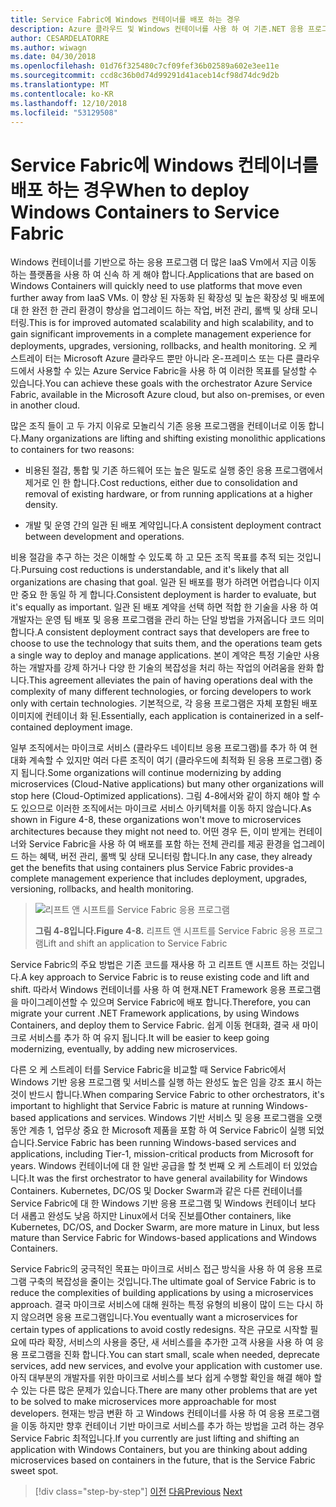 ```yaml
---
title: Service Fabric에 Windows 컨테이너를 배포 하는 경우
description: Azure 클라우드 및 Windows 컨테이너를 사용 하 여 기존.NET 응용 프로그램 현대화 | Service Fabric에 Windows 컨테이너를 배포 하는 경우
author: CESARDELATORRE
ms.author: wiwagn
ms.date: 04/30/2018
ms.openlocfilehash: 01d76f325480c7cf09fef36b02589a602e3ee11e
ms.sourcegitcommit: ccd8c36b0d74d99291d41aceb14cf98d74dc9d2b
ms.translationtype: MT
ms.contentlocale: ko-KR
ms.lasthandoff: 12/10/2018
ms.locfileid: "53129508"
---
```

# <a name="when-to-deploy-windows-containers-to-service-fabric"></a><span data-ttu-id="14921-103">Service Fabric에 Windows 컨테이너를 배포 하는 경우</span><span class="sxs-lookup"><span data-stu-id="14921-103">When to deploy Windows Containers to Service Fabric</span></span>

<span data-ttu-id="14921-104">Windows 컨테이너를 기반으로 하는 응용 프로그램 더 많은 IaaS Vm에서 지금 이동 하는 플랫폼을 사용 하 여 신속 하 게 해야 합니다.</span><span class="sxs-lookup"><span data-stu-id="14921-104">Applications that are based on Windows Containers will quickly need to use platforms that move even further away from IaaS VMs.</span></span> <span data-ttu-id="14921-105">이 향상 된 자동화 된 확장성 및 높은 확장성 및 배포에 대 한 완전 한 관리 환경이 향상을 업그레이드 하는 작업, 버전 관리, 롤백 및 상태 모니터링.</span><span class="sxs-lookup"><span data-stu-id="14921-105">This is for improved automated scalability and high scalability, and to gain significant improvements in a complete management experience for deployments, upgrades, versioning, rollbacks, and health monitoring.</span></span> <span data-ttu-id="14921-106">오 케 스트레이 터는 Microsoft Azure 클라우드 뿐만 아니라 온-프레미스 또는 다른 클라우드에서 사용할 수 있는 Azure Service Fabric을 사용 하 여 이러한 목표를 달성할 수 있습니다.</span><span class="sxs-lookup"><span data-stu-id="14921-106">You can achieve these goals with the orchestrator Azure Service Fabric, available in the Microsoft Azure cloud, but also on-premises, or even in another cloud.</span></span>

<span data-ttu-id="14921-107">많은 조직 들이 고 두 가지 이유로 모놀리식 기존 응용 프로그램을 컨테이너로 이동 합니다.</span><span class="sxs-lookup"><span data-stu-id="14921-107">Many organizations are lifting and shifting existing monolithic applications to containers for two reasons:</span></span>

-   <span data-ttu-id="14921-108">비용된 절감, 통합 및 기존 하드웨어 또는 높은 밀도로 실행 중인 응용 프로그램에서 제거로 인 한 합니다.</span><span class="sxs-lookup"><span data-stu-id="14921-108">Cost reductions, either due to consolidation and removal of existing hardware, or from running applications at a higher density.</span></span>

-   <span data-ttu-id="14921-109">개발 및 운영 간의 일관 된 배포 계약입니다.</span><span class="sxs-lookup"><span data-stu-id="14921-109">A consistent deployment contract between development and operations.</span></span>

<span data-ttu-id="14921-110">비용 절감을 추구 하는 것은 이해할 수 있도록 하 고 모든 조직 목표를 추적 되는 것입니다.</span><span class="sxs-lookup"><span data-stu-id="14921-110">Pursuing cost reductions is understandable, and it's likely that all organizations are chasing that goal.</span></span> <span data-ttu-id="14921-111">일관 된 배포를 평가 하려면 어렵습니다 이지만 중요 한 동일 하 게 합니다.</span><span class="sxs-lookup"><span data-stu-id="14921-111">Consistent deployment is harder to evaluate, but it's equally as important.</span></span> <span data-ttu-id="14921-112">일관 된 배포 계약을 선택 하면 적합 한 기술을 사용 하 여 개발자는 운영 팀 배포 및 응용 프로그램을 관리 하는 단일 방법을 가져옵니다 코드 의미 합니다.</span><span class="sxs-lookup"><span data-stu-id="14921-112">A consistent deployment contract says that developers are free to choose to use the technology that suits them, and the operations team gets a single way to deploy and manage applications.</span></span> <span data-ttu-id="14921-113">본이 계약은 특정 기술만 사용 하는 개발자를 강제 하거나 다양 한 기술의 복잡성을 처리 하는 작업의 어려움을 완화 합니다.</span><span class="sxs-lookup"><span data-stu-id="14921-113">This agreement alleviates the pain of having operations deal with the complexity of many different technologies, or forcing developers to work only with certain technologies.</span></span> <span data-ttu-id="14921-114">기본적으로, 각 응용 프로그램은 자체 포함된 배포 이미지에 컨테이너 화 된.</span><span class="sxs-lookup"><span data-stu-id="14921-114">Essentially, each application is containerized in a self-contained deployment image.</span></span>

<span data-ttu-id="14921-115">일부 조직에서는 마이크로 서비스 (클라우드 네이티브 응용 프로그램)를 추가 하 여 현대화 계속할 수 있지만 여러 다른 조직이 여기 (클라우드에 최적화 된 응용 프로그램) 중지 됩니다.</span><span class="sxs-lookup"><span data-stu-id="14921-115">Some organizations will continue modernizing by adding microservices (Cloud-Native applications) but many other organizations will stop here (Cloud-Optimized applications).</span></span> <span data-ttu-id="14921-116">그림 4-8에서와 같이 하지 해야 할 수도 있으므로 이러한 조직에서는 마이크로 서비스 아키텍처를 이동 하지 않습니다.</span><span class="sxs-lookup"><span data-stu-id="14921-116">As shown in Figure 4-8, these organizations won't move to microservices architectures because they might not need to.</span></span> <span data-ttu-id="14921-117">어떤 경우 든, 이미 받게는 컨테이너와 Service Fabric을 사용 하 여 배포를 포함 하는 전체 관리를 제공 환경을 업그레이드 하는 혜택, 버전 관리, 롤백 및 상태 모니터링 합니다.</span><span class="sxs-lookup"><span data-stu-id="14921-117">In any case, they already get the benefits that using containers plus Service Fabric provides-a complete management experience that includes deployment, upgrades, versioning, rollbacks, and health monitoring.</span></span>

> ![리프트 앤 시프트를 Service Fabric 응용 프로그램](./media/image8.png)
>
> <span data-ttu-id="14921-119">**그림 4-8입니다.**</span><span class="sxs-lookup"><span data-stu-id="14921-119">**Figure 4-8.**</span></span> <span data-ttu-id="14921-120">리프트 앤 시프트를 Service Fabric 응용 프로그램</span><span class="sxs-lookup"><span data-stu-id="14921-120">Lift and shift an application to Service Fabric</span></span>

<span data-ttu-id="14921-121">Service Fabric의 주요 방법은 기존 코드를 재사용 하 고 리프트 앤 시프트 하는 것입니다.</span><span class="sxs-lookup"><span data-stu-id="14921-121">A key approach to Service Fabric is to reuse existing code and lift and shift.</span></span> <span data-ttu-id="14921-122">따라서 Windows 컨테이너를 사용 하 여 현재.NET Framework 응용 프로그램을 마이그레이션할 수 있으며 Service Fabric에 배포 합니다.</span><span class="sxs-lookup"><span data-stu-id="14921-122">Therefore, you can migrate your current .NET Framework applications, by using Windows Containers, and deploy them to Service Fabric.</span></span> <span data-ttu-id="14921-123">쉽게 이동 현대화, 결국 새 마이크로 서비스를 추가 하 여 유지 됩니다.</span><span class="sxs-lookup"><span data-stu-id="14921-123">It will be easier to keep going modernizing, eventually, by adding new microservices.</span></span>

<span data-ttu-id="14921-124">다른 오 케 스트레이 터를 Service Fabric을 비교할 때 Service Fabric에서 Windows 기반 응용 프로그램 및 서비스를 실행 하는 완성도 높은 임을 강조 표시 하는 것이 반드시 합니다.</span><span class="sxs-lookup"><span data-stu-id="14921-124">When comparing Service Fabric to other orchestrators, it's important to highlight that Service Fabric is mature at running Windows-based applications and services.</span></span> <span data-ttu-id="14921-125">Windows 기반 서비스 및 응용 프로그램을 오랫동안 계층 1, 업무상 중요 한 Microsoft 제품을 포함 하 여 Service Fabric이 실행 되었습니다.</span><span class="sxs-lookup"><span data-stu-id="14921-125">Service Fabric has been running Windows-based services and applications, including Tier-1, mission-critical products from Microsoft for years.</span></span> <span data-ttu-id="14921-126">Windows 컨테이너에 대 한 일반 공급을 할 첫 번째 오 케 스트레이 터 있었습니다.</span><span class="sxs-lookup"><span data-stu-id="14921-126">It was the first orchestrator to have general availability for Windows Containers.</span></span> <span data-ttu-id="14921-127">Kubernetes, DC/OS 및 Docker Swarm과 같은 다른 컨테이너를 Service Fabric에 대 한 Windows 기반 응용 프로그램 및 Windows 컨테이너 보다 더 새롭고 완성도 낮음 하지만 Linux에서 더욱 진보를</span><span class="sxs-lookup"><span data-stu-id="14921-127">Other containers, like Kubernetes, DC/OS, and Docker Swarm, are more mature in Linux, but less mature than Service Fabric for Windows-based applications and Windows Containers.</span></span>

<span data-ttu-id="14921-128">Service Fabric의 궁극적인 목표는 마이크로 서비스 접근 방식을 사용 하 여 응용 프로그램 구축의 복잡성을 줄이는 것입니다.</span><span class="sxs-lookup"><span data-stu-id="14921-128">The ultimate goal of Service Fabric is to reduce the complexities of building applications by using a microservices approach.</span></span> <span data-ttu-id="14921-129">결국 마이크로 서비스에 대해 원하는 특정 유형의 비용이 많이 드는 다시 하지 않으려면 응용 프로그램입니다.</span><span class="sxs-lookup"><span data-stu-id="14921-129">You eventually want a microservices for certain types of applications to avoid costly redesigns.</span></span> <span data-ttu-id="14921-130">작은 규모로 시작할 필요에 따라 확장, 서비스의 사용을 중단, 새 서비스를을 추가한 고객 사용을 사용 하 여 응용 프로그램을 진화 합니다.</span><span class="sxs-lookup"><span data-stu-id="14921-130">You can start small, scale when needed, deprecate services, add new services, and evolve your application with customer use.</span></span> <span data-ttu-id="14921-131">아직 대부분의 개발자를 위한 마이크로 서비스를 보다 쉽게 수행할 확인을 해결 해야 할 수 있는 다른 많은 문제가 있습니다.</span><span class="sxs-lookup"><span data-stu-id="14921-131">There are many other problems that are yet to be solved to make microservices more approachable for most developers.</span></span> <span data-ttu-id="14921-132">현재는 방금 변환 하 고 Windows 컨테이너를 사용 하 여 응용 프로그램을 이동 하지만 향후 컨테이너 기반 마이크로 서비스를 추가 하는 방법을 고려 하는 경우 Service Fabric 최적입니다.</span><span class="sxs-lookup"><span data-stu-id="14921-132">If you currently are just lifting and shifting an application with Windows Containers, but you are thinking about adding microservices based on containers in the future, that is the Service Fabric sweet spot.</span></span>

>[!div class="step-by-step"]
><span data-ttu-id="14921-133">[이전](when-to-deploy-windows-containers-to-azure-vms-iaas-cloud.md)
>[다음](when-to-deploy-windows-containers-to-azure-container-service-kubernetes.md)</span><span class="sxs-lookup"><span data-stu-id="14921-133">[Previous](when-to-deploy-windows-containers-to-azure-vms-iaas-cloud.md)
[Next](when-to-deploy-windows-containers-to-azure-container-service-kubernetes.md)</span></span>